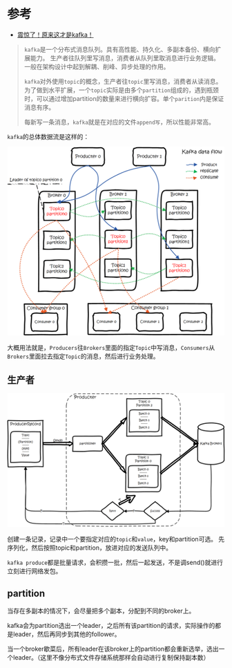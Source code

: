 # 参考

- [震惊了！原来这才是kafka！](https://www.jianshu.com/p/d3e963ff8b70)

> `kafka`是一个分布式消息队列。具有高性能、持久化、多副本备份、横向扩展能力。
生产者往队列里写消息，消费者从队列里取消息进行业务逻辑。一般在架构设计中起到解耦、削峰、异步处理的作用。
>
> `kafka`对外使用`topic`的概念，生产者往`topic`里写消息，消费者从读消息。
为了做到水平扩展，一个`topic`实际是由多个`partition`组成的，遇到瓶颈时，可以通过增加partition的数量来进行横向扩容。单个`parition`内是保证消息有序。
>
> 每新写一条消息，`kafka`就是在对应的文件`append写`，所以性能非常高。

`kafka`的总体数据流是这样的：

![kafka01.png](img/kafka01.png)

大概用法就是，`Producers`往`Brokers`里面的指定`Topic`中写消息，`Consumers`从`Brokers`里面拉去指定`Topic`的消息，然后进行业务处理。

## 生产者

![kafka02.png](img/kafka02.png)

创建一条记录，记录中一个要指定对应的`topic`和`value`，key和partition可选。 先序列化，然后按照topic和partition，放进对应的发送队列中。

`kafka produce`都是批量请求，会积攒一批，然后一起发送，不是调send()就进行立刻进行网络发包。

## partition

当存在多副本的情况下，会尽量把多个副本，分配到不同的broker上。

kafka会为partition选出一个leader，之后所有该partition的请求，实际操作的都是leader，然后再同步到其他的follower。

当一个broker歇菜后，所有leader在该broker上的partition都会重新选举，选出一个leader。（这里不像分布式文件存储系统那样会自动进行复制保持副本数）
